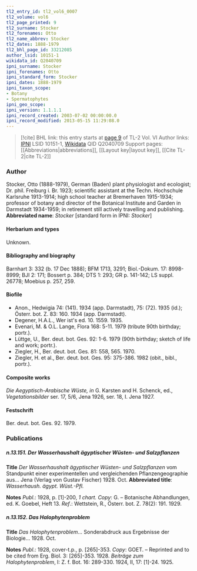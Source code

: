```yaml
---
tl2_entry_id: tl2_vol6_0007
tl2_volume: vol6
tl2_page_printed: 9
tl2_surname: Stocker
tl2_forenames: Otto
tl2_name_abbrev: Stocker
tl2_dates: 1888-1979
tl2_bhl_page_id: 33212085
author_lsid: 10151-1
wikidata_id: Q2040709
ipni_surname: Stocker
ipni_forenames: Otto
ipni_standard_form: Stocker
ipni_dates: 1888-1979
ipni_taxon_scope: 
- Botany
- Spermatophytes
ipni_geo_scope: 
ipni_version: 1.1.1.1
ipni_record_created: 2003-07-02 00:00:00.0
ipni_record_modified: 2013-05-15 11:29:08.0
---
```


> [!cite] BHL link: this entry starts at [page 9](https://www.biodiversitylibrary.org/page/33212085) of TL-2 Vol. VI
> Author links: [IPNI](https://www.ipni.org/a/10151-1) LSID 10151-1, [Wikidata](https://www.wikidata.org/wiki/Q2040709) QID Q2040709
> Support pages: [[Abbreviations|abbreviations]], [[Layout key|layout key]], [[Cite TL-2|cite TL-2]]

### Author

Stocker, Otto (1888-1979), German (Baden) plant physiologist and ecologist; Dr. phil. Freiburg i. Br. 1923; scientific assistant at the Techn. Hochschule Karlsruhe 1913-1914; high school teacher at Bremerhaven 1915-1934; professor of botany and director of the Botanical Institute and Garden in Darmstadt 1934-1959; in retirement still actively travelling and publishing. 
**Abbreviated name**: *Stocker* \[standard form in IPNI: *Stocker*\]

#### Herbarium and types

Unknown.

#### Bibliography and biography

Barnhart 3: 332 (b. 17 Dec 1888); BFM 1713, 3291; Biol.-Dokum. 17: 8998-8999; BJI 2: 171; Bossert p. 384; DTS 1: 293; GR p. 141-142; LS suppl. 26778; Moebius p. 257, 259.

#### Biofile

- Anon., Hedwigia 74: (141). 1934 (app. Darmstadt), 75: (72). 1935 (id.); Österr. bot. Z. 83: 160. 1934 (app. Darmstadt).
- Degener, H.A.L., Wer ist's ed. 10. 1559. 1935.
- Evenari, M. & O.L. Lange, Flora 168: 5-11. 1979 (tribute 90th birthday; portr.).
- Lüttge, U., Ber. deut. bot. Ges. 92: 1-6. 1979 (90th birthday; sketch of life and work; portr.).
- Ziegler, H., Ber. deut. bot. Ges. 81: 558, 565. 1970.
- Ziegler, H. et al., Ber. deut. bot. Ges. 95: 375-386. 1982 (obit., bibl., portr.).

#### Composite works

*Die Aegyptisch-Arabische Wüste, in* G. Karsten and H. Schenck, ed., *Vegetationsbilder* ser. 17, 5/6, Jena 1926, ser. 18, I. Jena 1927.

#### Festschrift

Ber. deut. bot. Ges. 92. 1979.

### Publications

##### n.13.151. Der Wasserhaushalt ägyptischer Wüsten- und Salzpflanzen

**Title**
*Der Wasserhaushalt ägyptischer Wüsten- und Salzpflanzen* vom Standpunkt einer experimentellen und vergleichenden Pflanzengeographie aus... Jena (Verlag von Gustav Fischer) 1928. Oct.
**Abbreviated title**: *Wasserhaush. ägypt. Wüst.-Pfl.*

**Notes**
*Publ*.: 1928, p. \[1\]-200, *1 chart. Copy*: G. – Botanische Abhandlungen, ed. K. Goebel, Heft 13.
*Ref*.: Wettstein, R., Österr. bot. Z. 78(2): 191. 1929.

##### n.13.152. Das Halophytenproblem

**Title**
*Das Halophytenproblem*... Sonderabdruck aus Ergebnisse der Biologie... 1928. Oct.

**Notes**
*Publ*.: 1928, cover-t.p., p. \[265\]-353. *Copy*: GOET. – Reprinted and to be cited from Erg. Biol. 3: \[265\]-353. 1928.
*Beiträge zum Halophytenproblem*, I: Z. f. Bot. 16: 289-330. 1924, II, 17: \[1\]-24. 1925.

